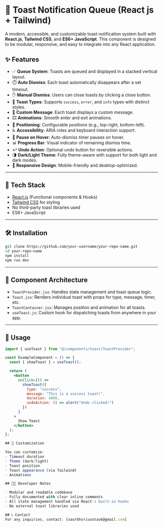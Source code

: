 
# 🚀 Toast Notification Queue (React js + Tailwind)

A modern, accessible, and customizable toast notification system built with **React.js**, **Tailwind CSS**, and **ES6+ JavaScript**. This component is designed to be modular, responsive, and easy to integrate into any React application.

## ✨ Features

- ✅ **Queue System**: Toasts are queued and displayed in a stacked vertical layout.
- ⏱️ **Auto Dismiss**: Each toast automatically disappears after a set timeout.
- ✋ **Manual Dismiss**: Users can close toasts by clicking a close button.
- 🔔 **Toast Types**: Supports `success`, `error`, and `info` types with distinct styles.
- 💬 **Custom Message**: Each toast displays a custom message.
- 🎞️ **Animations**: Smooth enter and exit animations.
- 📍 **Positioning**: Configurable positions (e.g., top-right, bottom-left).
- ♿ **Accessibility**: ARIA roles and keyboard interaction support.
- 🛑 **Pause on Hover**: Auto-dismiss timer pauses on hover.
- 📊 **Progress Bar**: Visual indicator of remaining dismiss time.
- ↩️ **Undo Action**: Optional undo button for reversible actions.
- 🌗 **Dark/Light Theme**: Fully theme-aware with support for both light and dark modes.
- 📱 **Responsive Design**: Mobile-friendly and desktop-optimized.

---

## 🧱 Tech Stack

- [React.js](https://reactjs.org/) (Functional components & Hooks)
- [Tailwind CSS](https://tailwindcss.com/) for styling
- No third-party toast libraries used
- ES6+ JavaScript

---

## 🛠️ Installation

```bash
git clone https://github.com/your-username/your-repo-name.git
cd your-repo-name
npm install
npm run dev
```

---

## 🧩 Component Architecture

- `ToastProvider.jsx`: Handles state management and toast queue logic.
- `Toast.jsx`: Renders individual toast with props for type, message, timer, etc.
- `ToastContainer.jsx`: Manages position and animation for all toasts.
- `useToast.js`: Custom hook for dispatching toasts from anywhere in your app.

---

## 🔧 Usage

```jsx
import { useToast } from "@/components/toast/ToastProvider";

const ExampleComponent = () => {
  const { showToast } = useToast();

  return (
    <button
      onClick={() =>
        showToast({
          type: "success",
          message: "This is a success toast!",
          duration: 4000,
          undoAction: () => alert("Undo clicked!")
        })
      }
    >
      Show Toast
    </button>
  );
};

## 🧪 Customization

You can customize:
- Timeout duration
- Theme (dark/light)
- Toast position
- Toast appearance (via Tailwind)
- Animations

## 🧑‍💻 Developer Notes

- Modular and readable codebase
- Fully documented with clear inline comments
- All state management handled via React's built-in hooks
- No external toast libraries used

## 📞 Contact
For any inquiries, contact: [saurbhsrivastav6@gmail.com]
